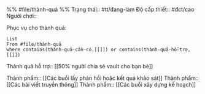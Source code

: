 %%
#file/thành-quả
%%
Trạng thái:: #tt/đang-làm
Độ cấp thiết:: #đct/cao 
Người chơi:: 

Phục vụ cho thành quả:
```dataview
List 
From #file/thành-quả 
where contains(thành-quả-cần-có,[[]]) or contains(thành-quả-hỗ-trợ,[[]]) 
```
Thành quả hỗ trợ:: [[50% người chia sẻ vault cho bạn bè]]

Thành phẩm:: [[Các buổi lấy phản hồi hoặc kết quả khảo sát]]
Thành phẩm:: [[Các bài viết truyền thông]]
Thành phẩm:: [[Các buổi xây dựng kế hoạch]]
